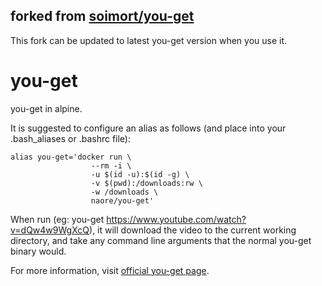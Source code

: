 ## forked from [soimort/you-get](https://github.com/soimort/you-get)

This fork can be updated to latest you-get version when you use it.

# you-get
you-get in alpine.

It is suggested to configure an alias as follows (and place into your .bash_aliases or .bashrc file):

```
alias you-get='docker run \
                  --rm -i \
                  -u $(id -u):$(id -g) \
                  -v $(pwd):/downloads:rw \
                  -w /downloads \
                  naore/you-get'
```

When run (eg: you-get https://www.youtube.com/watch?v=dQw4w9WgXcQ), it will download the video to the current working directory, and take any command line arguments that the normal you-get binary would.

For more information, visit [official you-get page](https://github.com/soimort/you-get).

